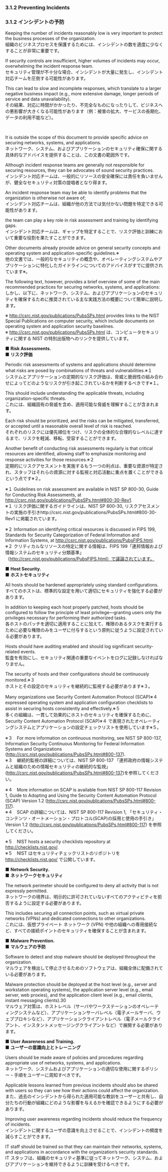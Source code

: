 ### 3.1.2 Preventing Incidents
### 3.1.2 インシデントの予防

Keeping the number of incidents reasonably low is very important to protect the business processes of the organization.  
組織のビジネスプロセスを保護するためには、インシデントの数を適度に少なくすることが非常に重要です。 

If security controls are insufficient, higher volumes of incidents may occur, overwhelming the incident response team.  
セキュリティ管理が不十分な場合、インシデントが大量に発生し、インシデント対応チームを圧倒する可能性があります。

This can lead to slow and incomplete responses, which translate to a larger negative business impact (e.g., more extensive damage, longer periods of service and data unavailability).  
その結果、対応に時間がかかったり、不完全なものになったりして、ビジネスへの悪影響が大きくなる可能性があります（例：被害の拡大、サービスの長期化、データの利用不能など）。  

<br/>

It is outside the scope of this document to provide specific advice on securing networks, systems, and applications.  
ネットワーク、システム、およびアプリケーションのセキュリティ確保に関する具体的なアドバイスを提供することは、この文書の範囲外です。 

Although incident response teams are generally not responsible for securing resources, they can be advocates of sound security practices.  
インシデント対応チームは、一般的にリソースの安全確保には責任を負いませんが、健全なセキュリティ対策の提唱者となり得ます。 

An incident response team may be able to identify problems that the organization is otherwise not aware of;  
インシデント対応チームは、組織が他の方法では気付かない問題を特定できる可能性があります。

the team can play a key role in risk assessment and training by identifying gaps.  
インシデント対応チームは、ギャップを特定することで、リスク評価と訓練において重要な役割を果たすことができます。

Other documents already provide advice on general security concepts and operating system and application-specific guidelines.※  
他の文書では、一般的なセキュリティの概念や、オペレーティングシステムやアプリケーションに特化したガイドラインについてのアドバイスがすでに提供されています※。　

The following text, however, provides a brief overview of some of the main recommended practices for securing networks, systems, and applications:  
しかし、以下に、ネットワーク、システム、およびアプリケーションのセキュリティを確保するために推奨されている主な実践方法の概要について簡単に説明します。  

※ http://csrc.nist.gov/publications/PubsSPs.html provides links to the NIST Special Publications on computer security, which include documents on operating system and application security baselines.   
※ http://csrc.nist.gov/publications/PubsSPs.html は、コンピュータセキュリティに関する NIST の特別出版物へのリンクを提供しています。

■ **Risk Assessments.**  
■ **リスク評価**  

Periodic risk assessments of systems and applications should determine what risks are posed by combinations of threats and vulnerabilities.※１  
システムとアプリケーションの定期的なリスク評価は、脅威と脆弱性の組み合わせによってどのようなリスクが引き起こされているかを判断するべきです※１。  

This should include understanding the applicable threats, including organization-specific threats.  
これには、組織固有の脅威を含め、適用可能な脅威を理解することが含まれます。 

Each risk should be prioritized, and the risks can be mitigated, transferred, or accepted until a reasonable overall level of risk is reached.  
それぞれのリスクには優先順位をつけ、リスクの全体的な合理的なレベルに達するまで、リスクを軽減、移転、受容することができます。 

Another benefit of conducting risk assessments regularly is that critical resources are identified, allowing staff to emphasize monitoring and response activities for those resources.※２  
定期的にリスクアセスメントを実施するもう一つの利点は、重要な資源が特定され、スタッフはそれらの資源に対する監視と対応活動に重点を置くことができるという点です※２。 

※１ Guidelines on risk assessment are available in NIST SP 800-30, Guide for Conducting Risk Assessments, at http://csrc.nist.gov/publications/PubsSPs.html#800-30-Rev1.  
※１ リスク評価に関するガイドラインは、NIST SP 800-30, リスクアセスメントの実施の手引きhttp://csrc.nist.gov/publications/PubsSPs.html#800-30-Rev1 に掲載されています。  

※２ Information on identifying critical resources is discussed in FIPS 199, Standards for Security Categorization of Federal Information and Information Systems, at http://csrc.nist.gov/publications/PubsFIPS.html.  
※２ クリティカルなリソースの特定に関する情報は、FIPS 199「連邦情報および情報システムのセキュリティ分類基準」（http://csrc.nist.gov/publications/PubsFIPS.html）で議論されています。  

■ **Host Security.**  
■ **ホストセキュリティ**  

All hosts should be hardened appropriately using standard configurations.  
すべてのホストは、標準的な設定を用いて適切にセキュリティを強化する必要があります。 

In addition to keeping each host properly patched, hosts should be configured to follow the principle of least privilege—granting users only the privileges necessary for performing their authorized tasks.  
各ホストのパッチを適切に適用することに加えて、権限のあるタスクを実行するために必要な権限のみをユーザに付与するという原則に従うように設定されている必要があります。 

Hosts should have auditing enabled and should log significant security-related events.  
監査を有効にし、セキュリティ関連の重要なイベントをログに記録しなければなりません。 

The security of hosts and their configurations should be continuously monitored.※３  
ホストとその設定のセキュリティを継続的に監視する必要があります※３。 

Many organizations use Security Content Automation Protocol (SCAP)※４ expressed operating system and application configuration checklists to assist in securing hosts consistently and effectively.※５  
多くの組織は、一貫して効果的にホストのセキュリティを確保するために、Security Content Automation Protocol (SCAP)※４ で表現されたオペレーティングシステムとアプリケーションの設定チェックリストを使用しています※５。

※３　For more information on continuous monitoring, see NIST SP 800-137, Information Security Continuous Monitoring for Federal Information Systems and Organizations (http://csrc.nist.gov/publications/PubsSPs.html#800-137).  
※３　継続的監視の詳細については、NIST SP 800-137 「連邦政府の情報システムと組織のための情報セキュリティの継続的な監視」(http://csrc.nist.gov/publications/PubsSPs.html#800-137)を参照してください。   

※４　More information on SCAP is available from NIST SP 800-117 Revision 1, Guide to Adopting and Using the Security Content Automation Protocol (SCAP) Version 1.2 (http://csrc.nist.gov/publications/PubsSPs.html#800-117).   
※４　SCAP の詳細については、NIST SP 800-117 Revision 1, 「セキュリティ・コンテンツ・オートメーション・プロトコル(SCAP)の採用と使用の手引き」Version 1.2 (http://csrc.nist.gov/publications/PubsSPs.html#800-117) を参照してください。

※５　NIST hosts a security checklists repository at http://checklists.nist.gov/.  
※５　NIST はセキュリティチェックリストのリポジトリを http://checklists.nist.gov/ で公開しています。  　


■ **Network Security.**  
■ **ネットワークセキュリティ**

The network perimeter should be configured to deny all activity that is not expressly permitted.  
ネットワークの境界は、明示的に許可されていないすべてのアクティビティを拒否するように設定する必要があります。

This includes securing all connection points, such as virtual private networks (VPNs) and dedicated connections to other organizations.  
これには、仮想プライベート ネットワーク (VPN) や他の組織への専用接続など、すべての接続ポイントのセキュリティを確保することが含まれます。

■ **Malware Prevention.**  
■ **マルウェアの予防**

Software to detect and stop malware should be deployed throughout the organization.  
マルウェアを検出して停止させるためのソフトウェアは、組織全体に配備されている必要があります。 

Malware protection should be deployed at the host level (e.g., server and workstation operating systems), the application server level (e.g., email server, web proxies), and the application client level (e.g., email clients, instant messaging clients).30  
マルウェア対策は、ホストレベル（サーバやワークステーションのオペレーテ ィングシステムなど）、アプリケーションサーバレベル（電子メールサーバ、ウェブプロキシなど）、アプリケーションクライアントレベル（電子メールクライアント、インスタントメッセージングクライアントなど）で展開する必要があります。

■ **User Awareness and Training.**  
■ **ユーザーの意識向上とトレーニング**

Users should be made aware of policies and procedures regarding appropriate use of networks, systems, and applications.  
ネットワーク、システムおよびアプリケーションの適切な使用に関するポリシー・手順をユーザーに周知すべきです。 

Applicable lessons learned from previous incidents should also be shared with users so they can see how their actions could affect the organization.  
また、過去のインシデントから得られた適用可能な教訓をユーザーと共有し、自分たちの行動が組織にどのような影響を与えるかを確認できるようにする必要があります。 

Improving user awareness regarding incidents should reduce the frequency of incidents.  
インシデントに関するユーザの意識を向上させることで、インシデントの頻度を減らすことができます。

IT staff should be trained so that they can maintain their networks, systems, and applications in accordance with the organization’s security standards.  
IT スタッフは、組織のセキュリティ基準に従ってネットワーク、システム、およびアプリケーションを維持できるように訓練を受けるべきです。 